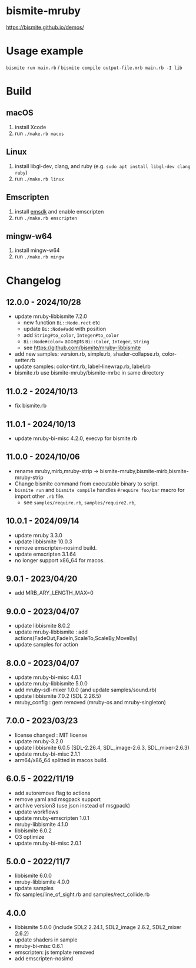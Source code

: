 # bismite-mruby

<https://bismite.github.io/demos/>

# Usage example
`bismite run main.rb` / `bismite compile output-file.mrb main.rb -I lib`

# Build
## macOS
1. install Xcode
2. run `./make.rb macos`

## Linux
1. install libgl-dev, clang, and ruby (e.g. `sudo apt install libgl-dev clang ruby`)
2. run `./make.rb linux`

## Emscripten
1. install [emsdk](https://github.com/emscripten-core/emsdk) and enable emscripten
2. run `./make.rb emscripten`

## mingw-w64
1. install mingw-w64
2. run `./make.rb mingw`

# Changelog
## 12.0.0 - 2024/10/28
- update mruby-libbismite 7.2.0
  - new function `Bi::Node.rect` etc
  - update `Bi::Node#add` with position
  - add `String#to_color`, `Integer#to_color`
  - `Bi::Node#color=` accepts `Bi::Color`, `Integer`, `String`
  - see <https://github.com/bismite/mruby-libbismite>
- add new samples: version.rb, simple.rb, shader-collapse.rb, color-setter.rb
- update samples: color-tint.rb, label-linewrap.rb, label.rb
- bismite.rb use bismite-mruby/bismite-mrbc in same directory
## 11.0.2 - 2024/10/13
- fix bismite.rb
## 11.0.1 - 2024/10/13
- update mruby-bi-misc 4.2.0, execvp for bismite.rb
## 11.0.0 - 2024/10/06
- rename mruby,mirb,mruby-strip -> bismite-mruby,bismite-mirb,bismite-mruby-strip
- Change bismite command from executable binary to script.
- `bismite run` and `bismite compile` handles `#require foo/bar` macro for import other `.rb` file.
  - see `samples/require.rb`, `samples/require2.rb`,
## 10.0.1 - 2024/09/14
- update mruby 3.3.0
- update libbismite 10.0.3
- remove emscripten-nosimd build.
- update emscripten 3.1.64
- no longer support x86_64 for macos.
## 9.0.1 - 2023/04/20
- add MRB_ARY_LENGTH_MAX=0
## 9.0.0 - 2023/04/07
- update libbismite 8.0.2
- update mruby-libbismite : add actions(FadeOut,FadeIn,ScaleTo,ScaleBy,MoveBy)
- update samples for action
## 8.0.0 - 2023/04/07
- update mruby-bi-misc 4.0.1
- update mruby-libbismite 5.0.0
- add mruby-sdl-mixer 1.0.0 (and update samples/sound.rb)
- update libbismite 7.0.2 (SDL 2.26.5)
- mruby_config : gem removed (mruby-os and mruby-singleton)
## 7.0.0 - 2023/03/23
- license changed : MIT license
- update mruby-3.2.0
- update libbismite 6.0.5 (SDL-2.26.4, SDL_image-2.6.3, SDL_mixer-2.6.3)
- update mruby-bi-misc 2.1.1
- arm64/x86_64 splitted in macos build.
## 6.0.5 - 2022/11/19
- add autoremove flag to actions
- remove yaml and msgpack support
- archive version3 (use json instead of msgpack)
- update workflows
- update mruby-emscripten 1.0.1
- mruby-libbismite 4.1.0
- libbismite 6.0.2
- O3 optimize
- update mruby-bi-misc 2.0.1
## 5.0.0 - 2022/11/7
- libbismite 6.0.0
- mruby-libbismite 4.0.0
- update samples
- fix samples/line_of_sight.rb and samples/rect_collide.rb
## 4.0.0
- libbismite 5.0.0 (include SDL2 2.24.1, SDL2_image 2.6.2, SDL2_mixer 2.6.2)
- update shaders in sample
- mruby-bi-misc 0.6.1
- emscripten: js template removed
- add emscripten-nosimd
